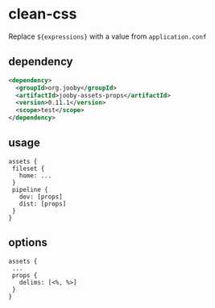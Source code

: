 # clean-css

Replace ```${expressions}``` with a value from ```application.conf```

## dependency

```xml
<dependency>
  <groupId>org.jooby</groupId>
  <artifactId>jooby-assets-props</artifactId>
  <version>0.11.1</version>
  <scope>test</scope>
</dependency>
```

## usage

```
assets {
 fileset {
   home: ...
 }
 pipeline {
   dev: [props]
   dist: [props]
 }
}
```

## options

```
assets {
 ...
 props {
   delims: [<%, %>]
 }
}
```
